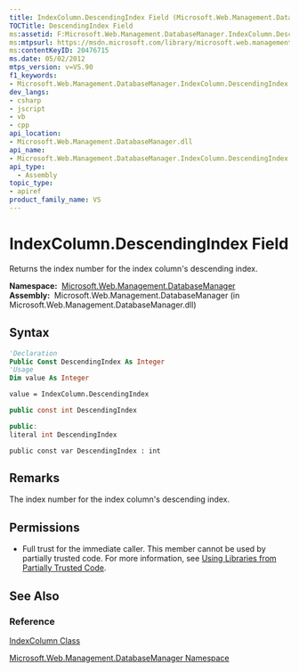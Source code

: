 ```yaml
---
title: IndexColumn.DescendingIndex Field (Microsoft.Web.Management.DatabaseManager)
TOCTitle: DescendingIndex Field
ms:assetid: F:Microsoft.Web.Management.DatabaseManager.IndexColumn.DescendingIndex
ms:mtpsurl: https://msdn.microsoft.com/library/microsoft.web.management.databasemanager.indexcolumn.descendingindex(v=VS.90)
ms:contentKeyID: 20476715
ms.date: 05/02/2012
mtps_version: v=VS.90
f1_keywords:
- Microsoft.Web.Management.DatabaseManager.IndexColumn.DescendingIndex
dev_langs:
- csharp
- jscript
- vb
- cpp
api_location:
- Microsoft.Web.Management.DatabaseManager.dll
api_name:
- Microsoft.Web.Management.DatabaseManager.IndexColumn.DescendingIndex
api_type:
  - Assembly
topic_type:
- apiref
product_family_name: VS
---
```


# IndexColumn.DescendingIndex Field

Returns the index number for the index column's descending index.

**Namespace:**  [Microsoft.Web.Management.DatabaseManager](microsoft-web-management-databasemanager-namespace.md)  
**Assembly:**  Microsoft.Web.Management.DatabaseManager (in Microsoft.Web.Management.DatabaseManager.dll)

## Syntax

```vb
'Declaration
Public Const DescendingIndex As Integer
'Usage
Dim value As Integer

value = IndexColumn.DescendingIndex
```

```csharp
public const int DescendingIndex
```

```cpp
public:
literal int DescendingIndex
```

```jscript
public const var DescendingIndex : int
```

## Remarks

The index number for the index column's descending index.

## Permissions

  - Full trust for the immediate caller. This member cannot be used by partially trusted code. For more information, see [Using Libraries from Partially Trusted Code](https://msdn.microsoft.com/library/8skskf63).

## See Also

### Reference

[IndexColumn Class](indexcolumn-class-microsoft-web-management-databasemanager.md)

[Microsoft.Web.Management.DatabaseManager Namespace](microsoft-web-management-databasemanager-namespace.md)

